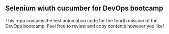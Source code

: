 ## Selenium wiuth cucumber for DevOps bootcamp

This repo contains the test automation code for the fourth mission of the DevOps bootcamp. Feel free to review and copy contents however you like!
